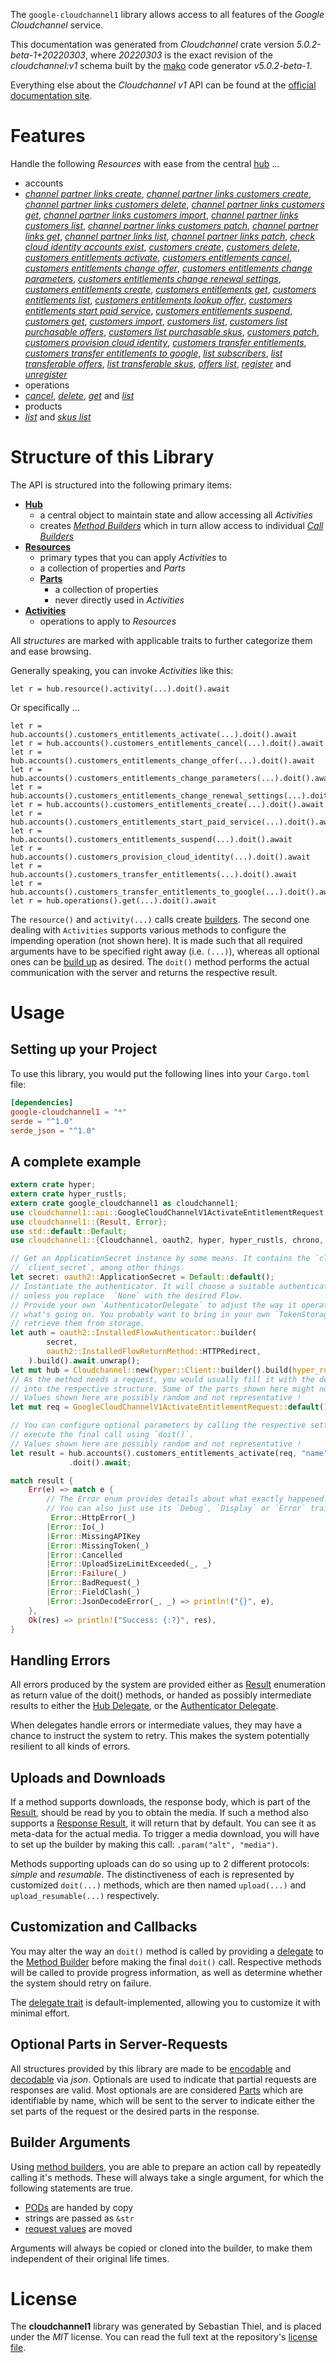 <!---
DO NOT EDIT !
This file was generated automatically from 'src/generator/templates/api/README.md.mako'
DO NOT EDIT !
-->
The `google-cloudchannel1` library allows access to all features of the *Google Cloudchannel* service.

This documentation was generated from *Cloudchannel* crate version *5.0.2-beta-1+20220303*, where *20220303* is the exact revision of the *cloudchannel:v1* schema built by the [mako](http://www.makotemplates.org/) code generator *v5.0.2-beta-1*.

Everything else about the *Cloudchannel* *v1* API can be found at the
[official documentation site](https://cloud.google.com/channel).
# Features

Handle the following *Resources* with ease from the central [hub](https://docs.rs/google-cloudchannel1/5.0.2-beta-1+20220303/google_cloudchannel1/Cloudchannel) ... 

* accounts
 * [*channel partner links create*](https://docs.rs/google-cloudchannel1/5.0.2-beta-1+20220303/google_cloudchannel1/api::AccountChannelPartnerLinkCreateCall), [*channel partner links customers create*](https://docs.rs/google-cloudchannel1/5.0.2-beta-1+20220303/google_cloudchannel1/api::AccountChannelPartnerLinkCustomerCreateCall), [*channel partner links customers delete*](https://docs.rs/google-cloudchannel1/5.0.2-beta-1+20220303/google_cloudchannel1/api::AccountChannelPartnerLinkCustomerDeleteCall), [*channel partner links customers get*](https://docs.rs/google-cloudchannel1/5.0.2-beta-1+20220303/google_cloudchannel1/api::AccountChannelPartnerLinkCustomerGetCall), [*channel partner links customers import*](https://docs.rs/google-cloudchannel1/5.0.2-beta-1+20220303/google_cloudchannel1/api::AccountChannelPartnerLinkCustomerImportCall), [*channel partner links customers list*](https://docs.rs/google-cloudchannel1/5.0.2-beta-1+20220303/google_cloudchannel1/api::AccountChannelPartnerLinkCustomerListCall), [*channel partner links customers patch*](https://docs.rs/google-cloudchannel1/5.0.2-beta-1+20220303/google_cloudchannel1/api::AccountChannelPartnerLinkCustomerPatchCall), [*channel partner links get*](https://docs.rs/google-cloudchannel1/5.0.2-beta-1+20220303/google_cloudchannel1/api::AccountChannelPartnerLinkGetCall), [*channel partner links list*](https://docs.rs/google-cloudchannel1/5.0.2-beta-1+20220303/google_cloudchannel1/api::AccountChannelPartnerLinkListCall), [*channel partner links patch*](https://docs.rs/google-cloudchannel1/5.0.2-beta-1+20220303/google_cloudchannel1/api::AccountChannelPartnerLinkPatchCall), [*check cloud identity accounts exist*](https://docs.rs/google-cloudchannel1/5.0.2-beta-1+20220303/google_cloudchannel1/api::AccountCheckCloudIdentityAccountsExistCall), [*customers create*](https://docs.rs/google-cloudchannel1/5.0.2-beta-1+20220303/google_cloudchannel1/api::AccountCustomerCreateCall), [*customers delete*](https://docs.rs/google-cloudchannel1/5.0.2-beta-1+20220303/google_cloudchannel1/api::AccountCustomerDeleteCall), [*customers entitlements activate*](https://docs.rs/google-cloudchannel1/5.0.2-beta-1+20220303/google_cloudchannel1/api::AccountCustomerEntitlementActivateCall), [*customers entitlements cancel*](https://docs.rs/google-cloudchannel1/5.0.2-beta-1+20220303/google_cloudchannel1/api::AccountCustomerEntitlementCancelCall), [*customers entitlements change offer*](https://docs.rs/google-cloudchannel1/5.0.2-beta-1+20220303/google_cloudchannel1/api::AccountCustomerEntitlementChangeOfferCall), [*customers entitlements change parameters*](https://docs.rs/google-cloudchannel1/5.0.2-beta-1+20220303/google_cloudchannel1/api::AccountCustomerEntitlementChangeParameterCall), [*customers entitlements change renewal settings*](https://docs.rs/google-cloudchannel1/5.0.2-beta-1+20220303/google_cloudchannel1/api::AccountCustomerEntitlementChangeRenewalSettingCall), [*customers entitlements create*](https://docs.rs/google-cloudchannel1/5.0.2-beta-1+20220303/google_cloudchannel1/api::AccountCustomerEntitlementCreateCall), [*customers entitlements get*](https://docs.rs/google-cloudchannel1/5.0.2-beta-1+20220303/google_cloudchannel1/api::AccountCustomerEntitlementGetCall), [*customers entitlements list*](https://docs.rs/google-cloudchannel1/5.0.2-beta-1+20220303/google_cloudchannel1/api::AccountCustomerEntitlementListCall), [*customers entitlements lookup offer*](https://docs.rs/google-cloudchannel1/5.0.2-beta-1+20220303/google_cloudchannel1/api::AccountCustomerEntitlementLookupOfferCall), [*customers entitlements start paid service*](https://docs.rs/google-cloudchannel1/5.0.2-beta-1+20220303/google_cloudchannel1/api::AccountCustomerEntitlementStartPaidServiceCall), [*customers entitlements suspend*](https://docs.rs/google-cloudchannel1/5.0.2-beta-1+20220303/google_cloudchannel1/api::AccountCustomerEntitlementSuspendCall), [*customers get*](https://docs.rs/google-cloudchannel1/5.0.2-beta-1+20220303/google_cloudchannel1/api::AccountCustomerGetCall), [*customers import*](https://docs.rs/google-cloudchannel1/5.0.2-beta-1+20220303/google_cloudchannel1/api::AccountCustomerImportCall), [*customers list*](https://docs.rs/google-cloudchannel1/5.0.2-beta-1+20220303/google_cloudchannel1/api::AccountCustomerListCall), [*customers list purchasable offers*](https://docs.rs/google-cloudchannel1/5.0.2-beta-1+20220303/google_cloudchannel1/api::AccountCustomerListPurchasableOfferCall), [*customers list purchasable skus*](https://docs.rs/google-cloudchannel1/5.0.2-beta-1+20220303/google_cloudchannel1/api::AccountCustomerListPurchasableSkuCall), [*customers patch*](https://docs.rs/google-cloudchannel1/5.0.2-beta-1+20220303/google_cloudchannel1/api::AccountCustomerPatchCall), [*customers provision cloud identity*](https://docs.rs/google-cloudchannel1/5.0.2-beta-1+20220303/google_cloudchannel1/api::AccountCustomerProvisionCloudIdentityCall), [*customers transfer entitlements*](https://docs.rs/google-cloudchannel1/5.0.2-beta-1+20220303/google_cloudchannel1/api::AccountCustomerTransferEntitlementCall), [*customers transfer entitlements to google*](https://docs.rs/google-cloudchannel1/5.0.2-beta-1+20220303/google_cloudchannel1/api::AccountCustomerTransferEntitlementsToGoogleCall), [*list subscribers*](https://docs.rs/google-cloudchannel1/5.0.2-beta-1+20220303/google_cloudchannel1/api::AccountListSubscriberCall), [*list transferable offers*](https://docs.rs/google-cloudchannel1/5.0.2-beta-1+20220303/google_cloudchannel1/api::AccountListTransferableOfferCall), [*list transferable skus*](https://docs.rs/google-cloudchannel1/5.0.2-beta-1+20220303/google_cloudchannel1/api::AccountListTransferableSkuCall), [*offers list*](https://docs.rs/google-cloudchannel1/5.0.2-beta-1+20220303/google_cloudchannel1/api::AccountOfferListCall), [*register*](https://docs.rs/google-cloudchannel1/5.0.2-beta-1+20220303/google_cloudchannel1/api::AccountRegisterCall) and [*unregister*](https://docs.rs/google-cloudchannel1/5.0.2-beta-1+20220303/google_cloudchannel1/api::AccountUnregisterCall)
* operations
 * [*cancel*](https://docs.rs/google-cloudchannel1/5.0.2-beta-1+20220303/google_cloudchannel1/api::OperationCancelCall), [*delete*](https://docs.rs/google-cloudchannel1/5.0.2-beta-1+20220303/google_cloudchannel1/api::OperationDeleteCall), [*get*](https://docs.rs/google-cloudchannel1/5.0.2-beta-1+20220303/google_cloudchannel1/api::OperationGetCall) and [*list*](https://docs.rs/google-cloudchannel1/5.0.2-beta-1+20220303/google_cloudchannel1/api::OperationListCall)
* products
 * [*list*](https://docs.rs/google-cloudchannel1/5.0.2-beta-1+20220303/google_cloudchannel1/api::ProductListCall) and [*skus list*](https://docs.rs/google-cloudchannel1/5.0.2-beta-1+20220303/google_cloudchannel1/api::ProductSkuListCall)




# Structure of this Library

The API is structured into the following primary items:

* **[Hub](https://docs.rs/google-cloudchannel1/5.0.2-beta-1+20220303/google_cloudchannel1/Cloudchannel)**
    * a central object to maintain state and allow accessing all *Activities*
    * creates [*Method Builders*](https://docs.rs/google-cloudchannel1/5.0.2-beta-1+20220303/google_cloudchannel1/client::MethodsBuilder) which in turn
      allow access to individual [*Call Builders*](https://docs.rs/google-cloudchannel1/5.0.2-beta-1+20220303/google_cloudchannel1/client::CallBuilder)
* **[Resources](https://docs.rs/google-cloudchannel1/5.0.2-beta-1+20220303/google_cloudchannel1/client::Resource)**
    * primary types that you can apply *Activities* to
    * a collection of properties and *Parts*
    * **[Parts](https://docs.rs/google-cloudchannel1/5.0.2-beta-1+20220303/google_cloudchannel1/client::Part)**
        * a collection of properties
        * never directly used in *Activities*
* **[Activities](https://docs.rs/google-cloudchannel1/5.0.2-beta-1+20220303/google_cloudchannel1/client::CallBuilder)**
    * operations to apply to *Resources*

All *structures* are marked with applicable traits to further categorize them and ease browsing.

Generally speaking, you can invoke *Activities* like this:

```Rust,ignore
let r = hub.resource().activity(...).doit().await
```

Or specifically ...

```ignore
let r = hub.accounts().customers_entitlements_activate(...).doit().await
let r = hub.accounts().customers_entitlements_cancel(...).doit().await
let r = hub.accounts().customers_entitlements_change_offer(...).doit().await
let r = hub.accounts().customers_entitlements_change_parameters(...).doit().await
let r = hub.accounts().customers_entitlements_change_renewal_settings(...).doit().await
let r = hub.accounts().customers_entitlements_create(...).doit().await
let r = hub.accounts().customers_entitlements_start_paid_service(...).doit().await
let r = hub.accounts().customers_entitlements_suspend(...).doit().await
let r = hub.accounts().customers_provision_cloud_identity(...).doit().await
let r = hub.accounts().customers_transfer_entitlements(...).doit().await
let r = hub.accounts().customers_transfer_entitlements_to_google(...).doit().await
let r = hub.operations().get(...).doit().await
```

The `resource()` and `activity(...)` calls create [builders][builder-pattern]. The second one dealing with `Activities` 
supports various methods to configure the impending operation (not shown here). It is made such that all required arguments have to be 
specified right away (i.e. `(...)`), whereas all optional ones can be [build up][builder-pattern] as desired.
The `doit()` method performs the actual communication with the server and returns the respective result.

# Usage

## Setting up your Project

To use this library, you would put the following lines into your `Cargo.toml` file:

```toml
[dependencies]
google-cloudchannel1 = "*"
serde = "^1.0"
serde_json = "^1.0"
```

## A complete example

```Rust
extern crate hyper;
extern crate hyper_rustls;
extern crate google_cloudchannel1 as cloudchannel1;
use cloudchannel1::api::GoogleCloudChannelV1ActivateEntitlementRequest;
use cloudchannel1::{Result, Error};
use std::default::Default;
use cloudchannel1::{Cloudchannel, oauth2, hyper, hyper_rustls, chrono, FieldMask};

// Get an ApplicationSecret instance by some means. It contains the `client_id` and 
// `client_secret`, among other things.
let secret: oauth2::ApplicationSecret = Default::default();
// Instantiate the authenticator. It will choose a suitable authentication flow for you, 
// unless you replace  `None` with the desired Flow.
// Provide your own `AuthenticatorDelegate` to adjust the way it operates and get feedback about 
// what's going on. You probably want to bring in your own `TokenStorage` to persist tokens and
// retrieve them from storage.
let auth = oauth2::InstalledFlowAuthenticator::builder(
        secret,
        oauth2::InstalledFlowReturnMethod::HTTPRedirect,
    ).build().await.unwrap();
let mut hub = Cloudchannel::new(hyper::Client::builder().build(hyper_rustls::HttpsConnectorBuilder::new().with_native_roots().https_or_http().enable_http1().enable_http2().build()), auth);
// As the method needs a request, you would usually fill it with the desired information
// into the respective structure. Some of the parts shown here might not be applicable !
// Values shown here are possibly random and not representative !
let mut req = GoogleCloudChannelV1ActivateEntitlementRequest::default();

// You can configure optional parameters by calling the respective setters at will, and
// execute the final call using `doit()`.
// Values shown here are possibly random and not representative !
let result = hub.accounts().customers_entitlements_activate(req, "name")
             .doit().await;

match result {
    Err(e) => match e {
        // The Error enum provides details about what exactly happened.
        // You can also just use its `Debug`, `Display` or `Error` traits
         Error::HttpError(_)
        |Error::Io(_)
        |Error::MissingAPIKey
        |Error::MissingToken(_)
        |Error::Cancelled
        |Error::UploadSizeLimitExceeded(_, _)
        |Error::Failure(_)
        |Error::BadRequest(_)
        |Error::FieldClash(_)
        |Error::JsonDecodeError(_, _) => println!("{}", e),
    },
    Ok(res) => println!("Success: {:?}", res),
}

```
## Handling Errors

All errors produced by the system are provided either as [Result](https://docs.rs/google-cloudchannel1/5.0.2-beta-1+20220303/google_cloudchannel1/client::Result) enumeration as return value of
the doit() methods, or handed as possibly intermediate results to either the 
[Hub Delegate](https://docs.rs/google-cloudchannel1/5.0.2-beta-1+20220303/google_cloudchannel1/client::Delegate), or the [Authenticator Delegate](https://docs.rs/yup-oauth2/*/yup_oauth2/trait.AuthenticatorDelegate.html).

When delegates handle errors or intermediate values, they may have a chance to instruct the system to retry. This 
makes the system potentially resilient to all kinds of errors.

## Uploads and Downloads
If a method supports downloads, the response body, which is part of the [Result](https://docs.rs/google-cloudchannel1/5.0.2-beta-1+20220303/google_cloudchannel1/client::Result), should be
read by you to obtain the media.
If such a method also supports a [Response Result](https://docs.rs/google-cloudchannel1/5.0.2-beta-1+20220303/google_cloudchannel1/client::ResponseResult), it will return that by default.
You can see it as meta-data for the actual media. To trigger a media download, you will have to set up the builder by making
this call: `.param("alt", "media")`.

Methods supporting uploads can do so using up to 2 different protocols: 
*simple* and *resumable*. The distinctiveness of each is represented by customized 
`doit(...)` methods, which are then named `upload(...)` and `upload_resumable(...)` respectively.

## Customization and Callbacks

You may alter the way an `doit()` method is called by providing a [delegate](https://docs.rs/google-cloudchannel1/5.0.2-beta-1+20220303/google_cloudchannel1/client::Delegate) to the 
[Method Builder](https://docs.rs/google-cloudchannel1/5.0.2-beta-1+20220303/google_cloudchannel1/client::CallBuilder) before making the final `doit()` call. 
Respective methods will be called to provide progress information, as well as determine whether the system should 
retry on failure.

The [delegate trait](https://docs.rs/google-cloudchannel1/5.0.2-beta-1+20220303/google_cloudchannel1/client::Delegate) is default-implemented, allowing you to customize it with minimal effort.

## Optional Parts in Server-Requests

All structures provided by this library are made to be [encodable](https://docs.rs/google-cloudchannel1/5.0.2-beta-1+20220303/google_cloudchannel1/client::RequestValue) and 
[decodable](https://docs.rs/google-cloudchannel1/5.0.2-beta-1+20220303/google_cloudchannel1/client::ResponseResult) via *json*. Optionals are used to indicate that partial requests are responses 
are valid.
Most optionals are are considered [Parts](https://docs.rs/google-cloudchannel1/5.0.2-beta-1+20220303/google_cloudchannel1/client::Part) which are identifiable by name, which will be sent to 
the server to indicate either the set parts of the request or the desired parts in the response.

## Builder Arguments

Using [method builders](https://docs.rs/google-cloudchannel1/5.0.2-beta-1+20220303/google_cloudchannel1/client::CallBuilder), you are able to prepare an action call by repeatedly calling it's methods.
These will always take a single argument, for which the following statements are true.

* [PODs][wiki-pod] are handed by copy
* strings are passed as `&str`
* [request values](https://docs.rs/google-cloudchannel1/5.0.2-beta-1+20220303/google_cloudchannel1/client::RequestValue) are moved

Arguments will always be copied or cloned into the builder, to make them independent of their original life times.

[wiki-pod]: http://en.wikipedia.org/wiki/Plain_old_data_structure
[builder-pattern]: http://en.wikipedia.org/wiki/Builder_pattern
[google-go-api]: https://github.com/google/google-api-go-client

# License
The **cloudchannel1** library was generated by Sebastian Thiel, and is placed 
under the *MIT* license.
You can read the full text at the repository's [license file][repo-license].

[repo-license]: https://github.com/Byron/google-apis-rsblob/main/LICENSE.md

